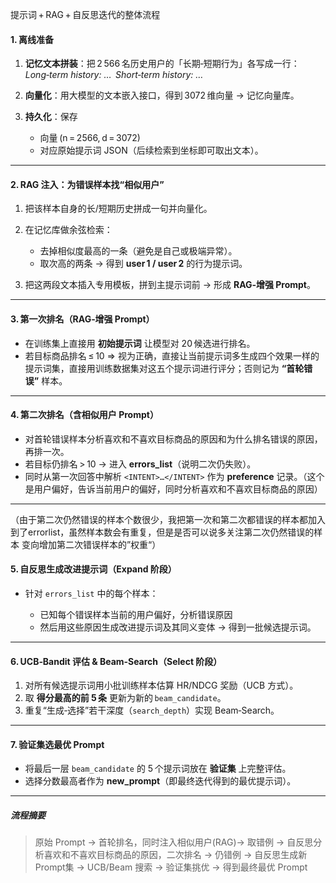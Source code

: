 
提示词 + RAG + 自反思迭代的整体流程

#### 1. 离线准备

1. **记忆文本拼装**：把 2 566 名历史用户的「长期‑短期行为」各写成一行：
   *Long‑term history: …  Short‑term history: …*
2. **向量化**：用大模型的文本嵌入接口，得到 3072 维向量 → 记忆向量库。
3. **持久化**：保存

   * 向量 (n = 2566, d = 3072)
   * 对应原始提示词 JSON（后续检索到坐标即可取出文本）。

---
#### 2. RAG 注入：为错误样本找“相似用户”

1. 把该样本自身的长/短期历史拼成一句并向量化。
2. 在记忆库做余弦检索：

   * 去掉相似度最高的一条（避免是自己或极端异常）。
   * 取次高的两条 → 得到 **user 1 / user 2** 的行为提示词。
3. 把这两段文本插入专用模板，拼到主提示词前 → 形成 **RAG‑增强 Prompt**。

---
#### 3. 第一次排名（RAG‑增强 Prompt）

* 在训练集上直接用 **初始提示词** 让模型对 20 候选进行排名。
* 若目标商品排名 ≤ 10 ⇒ 视为正确，直接让当前提示词多生成四个效果一样的提示词集，直接用训练数据集对这五个提示词进行评分；否则记为 **“首轮错误”** 样本。

---

#### 4. 第二次排名（含相似用户 Prompt）

* 对首轮错误样本分析喜欢和不喜欢目标商品的原因和为什么排名错误的原因，再排一次。
* 若目标仍排名 > 10 → 进入 **errors\_list**（说明二次仍失败）。
* 同时从第一次回答中解析 `<INTENT>…</INTENT>` 作为 **preference** 记录。（这个是用户偏好，告诉当前用户的偏好，同时分析喜欢和不喜欢目标商品的原因）

---
（由于第二次仍然错误的样本个数很少，我把第一次和第二次都错误的样本都加入到了errorlist，虽然样本数会有重复，但是是否可以说多关注第二次仍然错误的样本 变向增加第二次错误样本的”权重“）
#### 5. 自反思生成改进提示词（Expand 阶段）

* 针对 `errors_list` 中的每个样本：

  * 已知每个错误样本当前的用户偏好，分析错误原因
  * 然后用这些原因生成改进提示词及其同义变体 → 得到一批候选提示词。

---

#### 6. UCB‑Bandit 评估 & Beam‑Search（Select 阶段）

1. 对所有候选提示词用小批训练样本估算 HR/NDCG 奖励（UCB 方式）。
2. 取 **得分最高的前 5 条** 更新为新的 `beam_candidate`。
3. 重复“生成‑选择”若干深度（`search_depth`）实现 Beam‑Search。

---

#### 7. 验证集选最优 Prompt

* 将最后一层 `beam_candidate` 的 5 个提示词放在 **验证集** 上完整评估。
* 选择分数最高者作为 **new\_prompt**（即最终迭代得到的最优提示词）。

---

##### 流程摘要

> 原始 Prompt → 首轮排名，同时注入相似用户(RAG)→ 取错例  → 自反思分析喜欢和不喜欢目标商品的原因，二次排名 → 仍错例 →
> 自反思生成新 Prompt集 → UCB/Beam 搜索 → 验证集挑优 → 得到最终最优 Prompt
